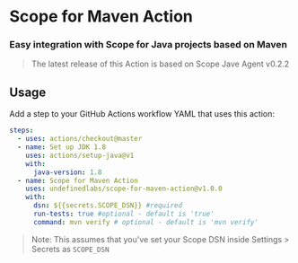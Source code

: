 # Scope for Maven Action

### Easy integration with Scope for Java projects based on Maven

>The latest release of this Action is based on Scope Jave Agent v0.2.2

## Usage

Add a step to your GitHub Actions workflow YAML that uses this action:

```yml
steps:
  - uses: actions/checkout@master
  - name: Set up JDK 1.8
    uses: actions/setup-java@v1
    with:
      java-version: 1.8 
  - name: Scope for Maven Action
    uses: undefinedlabs/scope-for-maven-action@v1.0.0
    with:
      dsn: ${{secrets.SCOPE_DSN}} #required
      run-tests: true #optional - default is 'true'
      command: mvn verify # optional - default is 'mvn verify'
```

> Note: This assumes that you've set your Scope DSN inside Settings > Secrets as `SCOPE_DSN`
